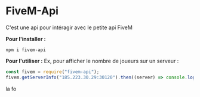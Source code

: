 # FiveM-Api
C'est une api pour intéragir avec le petite api FiveM

**Pour l'installer :**
```
npm i fivem-api
```
**Pour l'utiliser :**
Ex, pour afficher le nombre de joueurs sur un serveur : 
```javascript
const fivem = require("fivem-api");
fivem.getServerInfo("185.223.30.29:30120").then((server) => console.log(server.players.length))
```

la fo
<!--stackedit_data:
eyJoaXN0b3J5IjpbNjk2MDE2MTM0LDEzNjY3ODMxMTNdfQ==
-->
